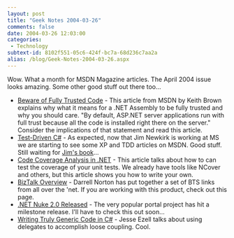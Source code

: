```yaml
---
layout: post
title: "Geek Notes 2004-03-26"
comments: false
date: 2004-03-26 12:03:00
categories:
 - Technology
subtext-id: 8102f551-05c6-424f-bc7a-68d236c7aa2a
alias: /blog/Geek-Notes-2004-03-26.aspx
---
```



Wow. What a month for MSDN Magazine articles. The April 2004 issue looks amazing. Some other good stuff out there too... 

  * [Beware of Fully Trusted Code](http://msdn.microsoft.com/msdnmag/issues/04/04/SecurityBriefs/default.aspx) - This article from MSDN by Keith Brown explains why what it means for a .NET Assembly to be fully trusted and why you should care. "By default, ASP.NET server applications run with full trust because all the code is installed right there on the server." Consider the implications of that statement and read this article.
  * [Test-Driven C#](http://msdn.microsoft.com/msdnmag/issues/04/04/ExtremeProgramming/) - As expected, now that Jim Newkirk is working at MS we are starting to see some XP and TDD articles on MSDN. Good stuff. Still waiting for [Jim's book](http://msdn.microsoft.com/msdnmag/issues/04/04/ExtremeProgramming/)...
  * [Code Coverage Analysis in .NET](http://msdn.microsoft.com/msdnmag/issues/04/04/CodeCoverageAnalysis/) - This article talks about how to can test the coverage of your unit tests. We already have tools like NCover and others, but this article shows you how to write your own.
  * [BizTalk Overview](http://dotnetjunkies.com/WebLog/darrell.norton/articles/9795.aspx) - Darrell Norton has put together a set of BTS links from all over the 'net. If you are working with this product, check out this page.
  * [.NET Nuke 2.0 Released](http://www.dotnetnuke.com/Default.aspx?tabid=611) - The very popular portal project has hit a milestone release. I'll have to check this out soon...
  * [Writing Truly Generic Code in C#](http://weblogs.asp.net/jezell/archive/2004/03/23/94694.aspx) - Jesse Ezell talks about using delegates to accomplish loose coupling. Cool.
